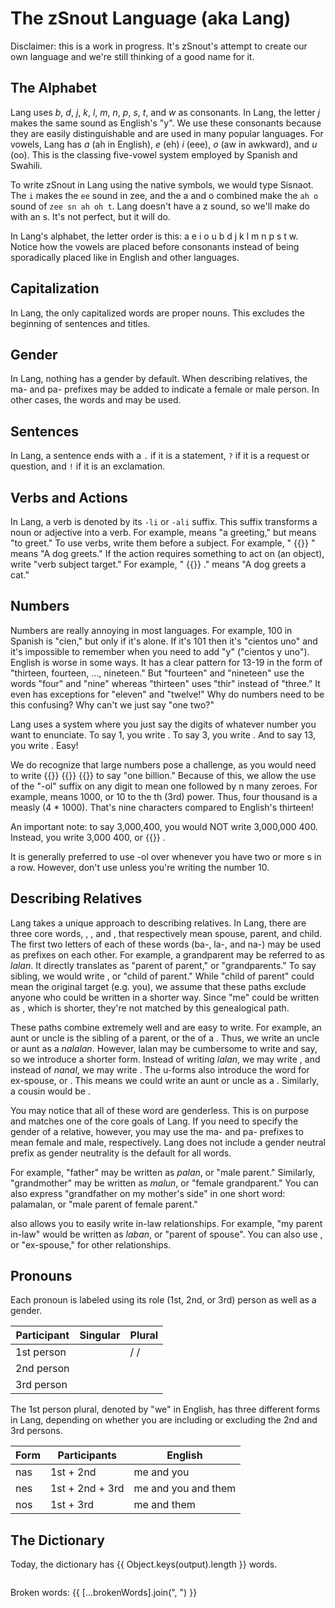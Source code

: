 <script setup lang="ts">
  import { reactive, ref } from "vue";
  import {
    broken,
    dev,
    field,
    matches,
    output,
    sort,
    splitParagraph,
  } from "./index.ts";
  import Field from "../../components/Field.vue";
  import WordLink from "../../components/WordLink.vue";

  const brokenWords = reactive(new Set<string>());

  function checkBrokenLinks() {
    brokenWords.clear();

    for (const word of broken()) {
      brokenWords.add(word);
    }
  }

  setTimeout(checkBrokenLinks, 100);
</script>

# The zSnout Language (aka Lang)

Disclaimer: this is a work in progress. It's zSnout's attempt to create our own
language and we're still thinking of a good name for it.

## The Alphabet

Lang uses _b_, _d_, _j_, _k_, _l_, _m_, _n_, _p_, _s_, _t_, and _w_ as
consonants. In Lang, the letter _j_ makes the same sound as English's "y". We
use these consonants because they are easily distinguishable and are used in
many popular languages. For vowels, Lang has _a_ (ah in English), _e_ (eh) _i_
(eee), _o_ (aw in awkward), and _u_ (oo). This is the classing five-vowel system
employed by Spanish and Swahili.

To write zSnout in Lang using the native symbols, we would type Sisnaot. The `i`
makes the `ee` sound in zee, and the a and o combined make the `ah o` sound of
`zee sn ah oh t`. Lang doesn't have a z sound, so we'll make do with an s. It's
not perfect, but it will do.

In Lang's alphabet, the letter order is this: a e i o u b d j k l m n p s t w.
Notice how the vowels are placed before consonants instead of being sporadically
placed like in English and other languages.

## Capitalization

In Lang, the only capitalized words are proper nouns. This excludes the
beginning of sentences and titles.

## Gender

In Lang, nothing has a gender by default. When describing relatives, the ma- and
pa- prefixes may be added to indicate a female or male person. In other cases,
the words <WordLink word="man" /> and <WordLink word="pan" /> may be used.

## Sentences

In Lang, a sentence ends with a `.` if it is a statement, `?` if it is a request
or question, and `!` if it is an exclamation.

## Verbs and Actions

In Lang, a verb is denoted by its `-li` or `-ali` suffix. This suffix transforms
a noun or adjective into a verb. For example, <WordLink word="ka" /> means "a
greeting," but <WordLink word="kali" /> means "to greet." To use verbs, write
them before a subject. For example, "<WordLink word="kali" /> {{}}
<WordLink word="soro" />" means "A dog greets." If the action requires something
to act on (an object), write "verb subject <WordLink word="a" /> target." For
example, "<WordLink word="kali" /> <WordLink word="soro" /> {{}}
<WordLink word="a" /> <WordLink word="kato" />." means "A dog greets a cat."

## Numbers

Numbers are really annoying in most languages. For example, 100 in Spanish is
"cien," but only if it's alone. If it's 101 then it's "cientos uno" and it's
impossible to remember when you need to add "y" ("cientos y uno"). English is
worse in some ways. It has a clear pattern for 13-19 in the form of "thirteen,
fourteen, ..., nineteen." But "fourteen" and "nineteen" use the words "four" and
"nine" whereas "thirteen" uses "thir" instead of "three." It even has exceptions
for "eleven" and "twelve!" Why do numbers need to be this confusing? Why can't
we just say "one two?"

Lang uses a system where you just say the digits of whatever number you want to
enunciate. To say 1, you write <WordLink word="sam" />. To say 3, you write
<WordLink word="nak" />. And to say 13, you write <WordLink word="sam" />
<WordLink word="nak" />. Easy!

We do recognize that large numbers pose a challenge, as you would need to write
<WordLink word="sam" /> <WordLink word="lo" /> <WordLink word="lo" /> {{}}
<WordLink word="lo" /> <WordLink word="lo" /> <WordLink word="lo" /> {{}}
<WordLink word="lo" /> <WordLink word="lo" /> <WordLink word="lo" /> {{}}
<WordLink word="lo" /> to say "one billion." Because of this, we allow the use
of the "-ol" suffix on any digit to mean one followed by n many zeroes. For
example, <WordLink word="nakol" /> means 1000, or 10 to the
<WordLink word="nak" />th (3rd) power. Thus, four thousand is a measly
<WordLink word="wan" /> <WordLink word="nakol" /> (4 \* 1000). That's nine
characters compared to English's thirteen!

An important note: to say 3,000,400, you would NOT write 3,000,000 400. Instead,
you write 3,000 400, or <WordLink word="nak" /> <WordLink word="nakol" /> {{}}
<WordLink word="wan" /> <WordLink word="nadol" />.

It is generally preferred to use -ol over <WordLink word="lo" /> whenever you
have two or more <WordLink word="lo" />s in a row. However, don't use
<WordLink word="samol" /> unless you're writing the number 10.

## Describing Relatives

Lang takes a unique approach to describing relatives. In Lang, there are three
core words, <WordLink word="ban" />, <WordLink word="lan" />, and
<WordLink word="nal" />, that respectively mean spouse, parent, and child. The
first two letters of each of these words (ba-, la-, and na-) may be used as
prefixes on each other. For example, a grandparent may be referred to as
_lalan_. It directly translates as "parent of parent," or "grandparents." To say
sibling, we would write <WordLink word="nalan" />, or "child of parent." While
"child of parent" could mean the original target (e.g. you), we assume that
these paths exclude anyone who could be written in a shorter way. Since "me"
could be written as <WordLink word="me" />, which is shorter, they're not
matched by this genealogical path.

These paths combine extremely well and are easy to write. For example, an aunt
or uncle is the sibling of a parent, or the <WordLink word="nalan" /> of a
<WordLink word="lan" />. Thus, we write an uncle or aunt as a _nalalan_.
However, lalan may be cumbersome to write and say, so we introduce a shorter
form. Instead of writing _lalan_, we may write <WordLink word="lun" />, and
instead of _nanal_, we may write <WordLink word="nul" />. The u-forms also
introduce the word for ex-spouse, or <WordLink word="bun" />. This means we
could write an aunt or uncle as a <WordLink word="nalun" />. Similarly, a cousin
would be <WordLink word="nulun" />.

You may notice that all of these word are genderless. This is on purpose and
matches one of the core goals of Lang. If you need to specify the gender of a
relative, however, you may use the ma- and pa- prefixes to mean female and male,
respectively. Lang does not include a gender neutral prefix as gender neutrality
is the default for all words.

For example, "father" may be written as _palan_, or "male parent." Similarly,
"grandmother" may be written as _malun_, or "female grandparent." You can also
express "grandfather on my mother's side" in one short word: palamalan, or "male
parent of female parent."

<WordLink word="ban" /> also allows you to easily write in-law relationships.
For example, "my parent in-law" would be written as _laban_, or "parent of
spouse". You can also use <WordLink word="bun" />, or "ex-spouse," for other
relationships.

## Pronouns

Each pronoun is labeled using its role (1st, 2nd, or 3rd) person as well as a
gender.

| Participant | Singular               | Plural                                                                      |
| ----------- | ---------------------- | --------------------------------------------------------------------------- |
| 1st person  | <WordLink word="me" /> | <WordLink word="nas" /> / <WordLink word="nes" /> / <WordLink word="nos" /> |
| 2nd person  | <WordLink word="te" /> | <WordLink word="tos" />                                                     |
| 3rd person  | <WordLink word="le" /> | <WordLink word="los" />                                                     |

The 1st person plural, denoted by "we" in English, has three different forms in
Lang, depending on whether you are including or excluding the 2nd and 3rd
persons.

| Form | Participants    | English             |
| ---- | --------------- | ------------------- |
| nas  | 1st + 2nd       | me and you          |
| nes  | 1st + 2nd + 3rd | me and you and them |
| nos  | 1st + 3rd       | me and them         |

## The Dictionary

<p style="margin-bottom: 2em">
  Today, the dictionary has {{ Object.keys(output).length }} words.
</p>

<p v-if="dev()" style="margin-bottom: 2em" @click="checkBrokenLinks">
  Broken words: {{ [...brokenWords].join(", ") }}
</p>

<p class="field-outer"> <Field
  v-model="field"
  id="language-field"
  placeholder="Type to search the dictionary..."
  type="search"
  @input="sort"
/> </p>

<template v-for="[word, info] in output">

<div
  v-if="matches(word, info)"
  :id="`word-${word}`"
  style="margin-top: 2em; scroll-margin-top: 8.5em"
  tabindex="-1"
>

**{{ word }}**
({{ Array.isArray(info.category) ? info.category.join(", ") : info.category }})
⇒ **{{ info.translation }}**

<p v-for="note in info.notes?.split(/\n+/g)">
  <WordLink
    v-for="word in splitParagraph(note)"
    :is-text="word.isText" :word="word.word"
  />
</p>

<p v-if="Array.isArray(info.similar)">
  <b>Similar to:</b>{{" "}}
  <WordLink
    v-for="(word, index) in info.similar"
    :comma="index !== info.similar.length - 1"
    :word="word"
  />
</p>

<p v-if="typeof info.similar === 'string'">
  <b>Similar to:</b>{{" "}}
  <WordLink :word="info.similar" />
</p>

<p v-if="Array.isArray(info.plural)">
  <b>Plural forms:</b>{{" "}}
  <WordLink
    v-for="(word, index) in info.plural"
    :comma="index !== info.plural.length - 1"
    :word="word"
  />
</p>

<p v-if="typeof info.plural === 'string'">
  <b>Plural form:</b>{{" "}}
  <WordLink :word="info.plural" />
</p>

<p v-if="Array.isArray(info.singular)">
  <b>Singular forms:</b>{{" "}}
  <WordLink
    v-for="(word, index) in info.singular"
    :comma="index !== info.singular.length - 1"
    :word="word"
  />
</p>

<p v-if="typeof info.singular === 'string'">
  <b>Singular form:</b>{{" "}}
  <WordLink :word="info.singular" />
</p>

<p v-if="Array.isArray(info.synonym)">
  <b>Synonyms:</b>{{" "}}
  <WordLink
    v-for="(word, index) in info.synonym"
    :comma="index !== info.synonym.length - 1"
    :word="word"
  />
</p>

<p v-if="typeof info.synonym === 'string'">
  <b>Synonym:</b>{{" "}}
  <WordLink :word="info.synonym" />
</p>

<p v-if="Array.isArray(info.antonym)">
  <b>Antonyms:</b>{{" "}}
  <WordLink
    v-for="(word, index) in info.antonym"
    :comma="index !== info.antonym.length - 1"
    :word="word"
  />
</p>

<p v-if="typeof info.antonym === 'string'">
  <b>Antonym:</b>{{" "}}
  <WordLink :word="info.antonym" />
</p>

<b v-if="info.examples">Examples:</b>

<p v-for="[source, trans] in info.examples" style="margin-left: 1em">
  <WordLink
    v-for="word in splitParagraph(source, true)"
    :is-text="word.isText" :word="word.word"
  />
  <br>
  <WordLink
    v-for="word in splitParagraph(trans)"
    :is-text="word.isText" :word="word.word"
  />
</p>

</div>

</template>

<style scoped>
  .field-outer {
    position: sticky;
    top: calc(3.5em + 1px + 2em);
    width: calc(100% - 4em);
    z-index: 2;
    margin-left: 2em;
  }

  @media (max-width: 400px) {
    .field-outer {
      top: calc(2.5em + 1px + 1.5em);
      margin-left: 1em;
      width: calc(100% - 2em);
    }
  }
</style>
